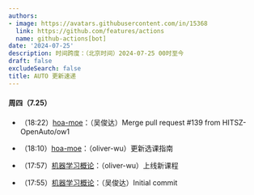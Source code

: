 ```yaml
---
authors:
- image: https://avatars.githubusercontent.com/in/15368
  link: https://github.com/features/actions
  name: github-actions[bot]
date: '2024-07-25'
description: 时间跨度：（北京时间）2024-07-25 00时至今
draft: false
excludeSearch: false
title: AUTO 更新速递
---
```


#### 周四（7.25）

- （18:22）[hoa-moe](https://github.com/HITSZ-OpenAuto/hoa-moe)：（吴俊达）Merge pull request #139 from HITSZ-OpenAuto/ow1

- （18:10）[hoa-moe](https://github.com/HITSZ-OpenAuto/hoa-moe)：（oliver-wu）更新选课指南

- （17:57）[机器学习概论](https://github.com/HITSZ-OpenAuto/AUTO3019)：（oliver-wu）上线新课程

- （17:55）[机器学习概论](https://github.com/HITSZ-OpenAuto/AUTO3019)：（吴俊达）Initial commit

